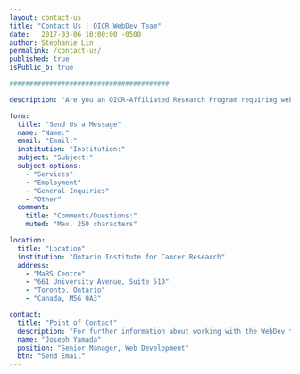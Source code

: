 ```yaml
---
layout: contact-us
title: "Contact Us | OICR WebDev Team"
date:   2017-03-06 10:00:00 -0500
author: Stephanie Lin
permalink: /contact-us/
published: true
isPublic_b: true

########################################

description: "Are you an OICR-Affiliated Research Program requiring web services? Or do you simply have a general inquiry about working with us?"

form:
  title: "Send Us a Message"
  name: "Name:"
  email: "Email:"
  institution: "Institution:"
  subject: "Subject:"
  subject-options:
    - "Services"
    - "Employment"
    - "General Inquiries"
    - "Other"
  comment: 
    title: "Comments/Questions:"
    muted: "Max. 250 characters"

location:
  title: "Location"
  institution: "Ontario Institute for Cancer Research"
  address:
    - "MaRS Centre"
    - "661 University Avenue, Suite 510"
    - "Toronto, Ontario"
    - "Canada, M5G 0A3"

contact:
  title: "Point of Contact"
  description: "For further information about working with the WebDev team: "
  name: "Joseph Yamada"
  position: "Senior Manager, Web Development"
  btn: "Send Email"
---
```

